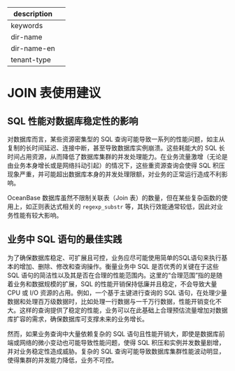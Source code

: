 |description||
|---|---|
|keywords||
|dir-name||
|dir-name-en||
|tenant-type||

# JOIN 表使用建议

## SQL 性能对数据库稳定性的影响

对数据库而言，某些资源密集型的 SQL 查询可能导致一系列的性能问题，如主从复制的长时间延迟、连接中断，甚至导致数据库实例崩溃。这些耗能大的 SQL 长时间占用资源，从而降低了数据库集群的并发处理能力。在业务流量激增（无论是由业务本身增长或是网络抖动引起）的情况下，这些重资源查询会使得 SQL 积压现象严重，并可能超出数据库本身的并发处理限额，对业务的正常运行造成不利影响。

OceanBase 数据库虽然不限制关联表（Join 表）的数量，但在某些复杂函数的使用上，如正则表达式相关的 `regexp_substr` 等，其执行效能通常较低，因此对业务性能有较大影响。

## 业务中 SQL 语句的最佳实践

为了确保数据库稳定、可扩展且可控，业务应尽可能使用简单的SQL语句来执行基本的增加、删除、修改和查询操作。衡量业务中 SQL 是否优秀的关键在于这些 SQL 语句的简洁性以及其是否在合理的性能范围内。这里的“合理范围”指的是随着业务和数据规模的扩展，SQL 的性能开销保持低廉并且稳定，不会导致大量 CPU 或 I/O 资源的占用。例如，一个基于主键进行查询的 SQL 语句，在处理少量数据和处理百万级数据时，比如处理一行数据与一千万行数据，性能开销变化不大。这样的查询提供了稳定的性能，业务可以在此基础上合理预估流量增加对数据库扩容的需求，确保数据库可支撑未来的业务增长。

然而，如果业务查询中大量依赖复杂的 SQL 语句且性能开销大，即使是数据库前端或网络的微小变动也可能导致性能问题，使得 SQL 积压和实例并发数量剧增，并对业务稳定性造成威胁。复杂的 SQL 查询可能导致数据库集群性能波动明显，使得集群的并发能力降低，业务不可控。
